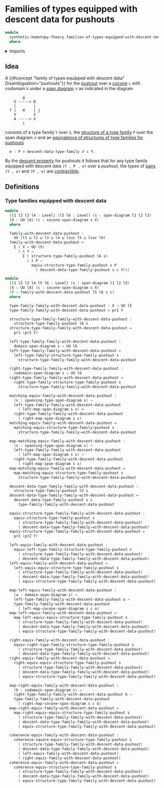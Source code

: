 # Families of types equipped with descent data for pushouts

```agda
module
  synthetic-homotopy-theory.families-of-types-equipped-with-descent-data-pushouts
  where
```

<details><summary>Imports</summary>

```agda
open import foundation.dependent-pair-types
open import foundation.equivalences
open import foundation.span-diagrams
open import foundation.universe-levels

open import synthetic-homotopy-theory.cocones-under-span-diagrams
open import synthetic-homotopy-theory.descent-property-families-of-types-pushouts
open import synthetic-homotopy-theory.equivalences-families-of-types-pushouts
open import synthetic-homotopy-theory.families-of-types-pushouts
```

</details>

## Idea

A {{#concept "family of types equipped with descent data" Disambiguation="pushouts"}} for the [pushout](synthetic-homotopy-theory.universal-property-pushouts.md) over a [cocone](synthetic-homotopy-theory.cocones-under-span-diagrams.md) `c` with codomain `X` under a [span diagram](foundation.span-diagrams.md) `𝒮` as indicated in the diagram

```text
        g
    S -----> B
    |        |
  f |   H    | j
    V        V
    A -----> X
        i
```

consists of a type family `Y` over `X`, the [structure of a type family](synthetic-homotopy-theory.families-of-types-pushouts.md) `P` over the span diagram `𝒮` and an [equivalence of structures of type families for pushouts](synthetic-homotopy-theory.equivalences-families-of-types-pushouts.md)

```text
  e : P ≃ descent-data-type-family 𝒮 c Y.
```

By the [descent property](synthetic-homotopy-theory.descent-property-families-of-types-pushouts.md) for pushouts it follows that for any type family equipped with descent data `(Y , P , e)` over a _pushout_, the types of [pairs](foundation.dependent-pair-types.md) `(Y , e)` and `(P , e)` are [contractible](foundation-core.contractible-types.md).

## Definitions

### Type families equipped with descent data

```agda
module _
  {l1 l2 l3 l4 : Level} (l5 l6 : Level) (s : span-diagram l1 l2 l3)
  {X : UU l4} (c : cocone-span-diagram s X)
  where

  family-with-descent-data-pushout :
    UU (l1 ⊔ l2 ⊔ l3 ⊔ l4 ⊔ lsuc l5 ⊔ lsuc l6)
  family-with-descent-data-pushout =
    Σ ( X → UU l5)
      ( λ Y →
        Σ ( structure-type-family-pushout l6 s)
          ( λ P →
            equiv-structure-type-family-pushout s P
              ( descent-data-type-family-pushout s c Y)))

module _
  {l1 l2 l3 l4 l5 l6 : Level} (s : span-diagram l1 l2 l3)
  {X : UU l4} (c : cocone-span-diagram s X)
  (Y : family-with-descent-data-pushout l5 l6 s c)
  where

  type-family-family-with-descent-data-pushout : X → UU l5
  type-family-family-with-descent-data-pushout = pr1 Y

  structure-type-family-family-with-descent-data-pushout :
    structure-type-family-pushout l6 s
  structure-type-family-family-with-descent-data-pushout =
    pr1 (pr2 Y)

  left-type-family-family-with-descent-data-pushout :
    domain-span-diagram s → UU l6
  left-type-family-family-with-descent-data-pushout =
    left-type-family-structure-type-family-pushout s
      structure-type-family-family-with-descent-data-pushout

  right-type-family-family-with-descent-data-pushout :
    codomain-span-diagram s → UU l6
  right-type-family-family-with-descent-data-pushout =
    right-type-family-structure-type-family-pushout s
      structure-type-family-family-with-descent-data-pushout

  matching-equiv-family-with-descent-data-pushout :
    (x : spanning-type-span-diagram s) →
    left-type-family-family-with-descent-data-pushout
      ( left-map-span-diagram s x) ≃
    right-type-family-family-with-descent-data-pushout
      ( right-map-span-diagram s x)
  matching-equiv-family-with-descent-data-pushout =
    matching-equiv-structure-type-family-pushout s
      structure-type-family-family-with-descent-data-pushout

  map-matching-equiv-family-with-descent-data-pushout :
    (x : spanning-type-span-diagram s) →
    left-type-family-family-with-descent-data-pushout
      ( left-map-span-diagram s x) →
    right-type-family-family-with-descent-data-pushout
      ( right-map-span-diagram s x)
  map-matching-equiv-family-with-descent-data-pushout =
    map-matching-equiv-structure-type-family-pushout s
      structure-type-family-family-with-descent-data-pushout

  descent-data-type-family-family-with-descent-data-pushout :
    structure-type-family-pushout l5 s
  descent-data-type-family-family-with-descent-data-pushout =
    descent-data-type-family-pushout s c
      type-family-family-with-descent-data-pushout

  equiv-structure-type-family-family-with-descent-data-pushout :
    equiv-structure-type-family-pushout s
      ( structure-type-family-family-with-descent-data-pushout)
      ( descent-data-type-family-family-with-descent-data-pushout)
  equiv-structure-type-family-family-with-descent-data-pushout =
    pr2 (pr2 Y)

  left-equiv-family-with-descent-data-pushout :
    equiv-left-type-family-structure-type-family-pushout s
      ( structure-type-family-family-with-descent-data-pushout)
      ( descent-data-type-family-family-with-descent-data-pushout)
  left-equiv-family-with-descent-data-pushout =
    left-equiv-equiv-structure-type-family-pushout s
      ( structure-type-family-family-with-descent-data-pushout)
      ( descent-data-type-family-family-with-descent-data-pushout)
      ( equiv-structure-type-family-family-with-descent-data-pushout)

  map-left-equiv-family-with-descent-data-pushout :
    (a : domain-span-diagram s) →
    left-type-family-family-with-descent-data-pushout a →
    type-family-family-with-descent-data-pushout
      ( left-map-cocone-span-diagram s c a)
  map-left-equiv-family-with-descent-data-pushout =
    map-left-equiv-equiv-structure-type-family-pushout s
      ( structure-type-family-family-with-descent-data-pushout)
      ( descent-data-type-family-family-with-descent-data-pushout)
      ( equiv-structure-type-family-family-with-descent-data-pushout)

  right-equiv-family-with-descent-data-pushout :
    equiv-right-type-family-structure-type-family-pushout s
      ( structure-type-family-family-with-descent-data-pushout)
      ( descent-data-type-family-family-with-descent-data-pushout)
  right-equiv-family-with-descent-data-pushout =
    right-equiv-equiv-structure-type-family-pushout s
      ( structure-type-family-family-with-descent-data-pushout)
      ( descent-data-type-family-family-with-descent-data-pushout)
      ( equiv-structure-type-family-family-with-descent-data-pushout)

  map-right-equiv-family-with-descent-data-pushout :
    (b : codomain-span-diagram s) →
    right-type-family-family-with-descent-data-pushout b →
    type-family-family-with-descent-data-pushout
      ( right-map-cocone-span-diagram s c b)
  map-right-equiv-family-with-descent-data-pushout =
    map-right-equiv-equiv-structure-type-family-pushout s
      ( structure-type-family-family-with-descent-data-pushout)
      ( descent-data-type-family-family-with-descent-data-pushout)
      ( equiv-structure-type-family-family-with-descent-data-pushout)

  coherence-equiv-family-with-descent-data-pushout :
    coherence-square-equiv-structure-type-family-pushout s
      ( structure-type-family-family-with-descent-data-pushout)
      ( descent-data-type-family-family-with-descent-data-pushout)
      ( left-equiv-family-with-descent-data-pushout)
      ( right-equiv-family-with-descent-data-pushout)
  coherence-equiv-family-with-descent-data-pushout =
    coherence-equiv-structure-type-family-pushout s
      ( structure-type-family-family-with-descent-data-pushout)
      ( descent-data-type-family-family-with-descent-data-pushout)
      ( equiv-structure-type-family-family-with-descent-data-pushout)
```
